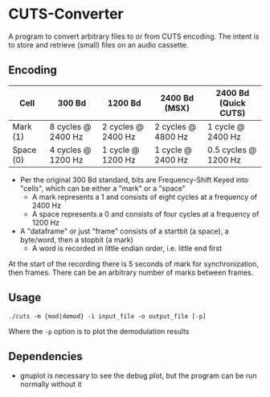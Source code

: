 # CUTS-Converter
A program to convert arbitrary files to or from CUTS encoding. The intent is to store and retrieve (small) files on an audio cassette.

## Encoding

|Cell|300 Bd|1200 Bd|2400 Bd (MSX)|2400 Bd (Quick CUTS)|
|---|---|---|---|---|
|Mark (1)|8 cycles @ 2400 Hz|2 cycles @ 2400 Hz|2 cycles @ 4800 Hz|1 cycle @ 2400 Hz|
|Space (0)|4 cycles @ 1200 Hz|1 cycle @ 1200 Hz|1 cycle @ 2400 Hz|0.5 cycles @ 1200 Hz|

- Per the original 300 Bd standard, bits are Frequency-Shift Keyed into "cells", which can be either a "mark" or a "space" 
    - A mark represents a 1 and consists of eight cycles at a frequency of 2400 Hz
    - A space represents a 0 and consists of four cycles at a frequency of 1200 Hz 
- A "dataframe" or just "frame" consists of a startbit (a space), a byte/word, then a stopbit (a mark) 
    - A word is recorded in little endian order, i.e. little end first

At the start of the recording there is 5 seconds of mark for synchronization, then frames. There can be an arbitrary number of marks between frames. 

## Usage
`./cuts -m {mod|demod} -i input_file -o output_file [-p]`

Where the `-p` option is to plot the demodulation results

## Dependencies
- gnuplot is necessary to see the debug plot, but the program can be run normally without it